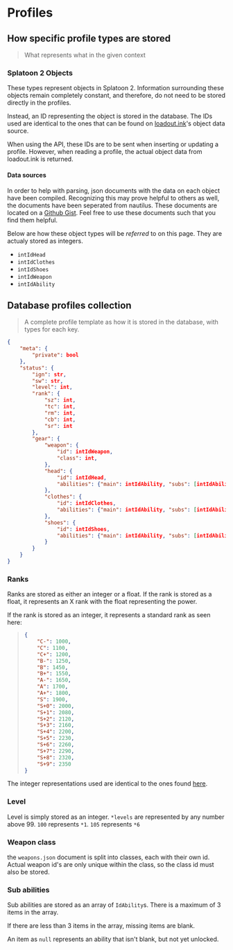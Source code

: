 # Profiles

## How specific profile types are stored
> What represents what in the given context

### Splatoon 2 Objects
These types represent objects in Splatoon 2.
Information surrounding these objects remain completely constant, and therefore, do not need to be stored directly in the profiles.

Instead, an ID representing the object is stored in the database.
The IDs used are identical to the ones that can be found on [loadout.ink](https://github.com/selicia/selicia.github.io/tree/master/en_US/data)'s object data source.

When using the API, these IDs are to be sent when inserting or updating a profile.
However, when reading a profile, the actual object data from loadout.ink is returned.

#### Data sources
In order to help with parsing, json documents with the data on each object have been compiled.
Recognizing this may prove helpful to others as well, the documents have been seperated from nautilus.
These documents are located on a [Github Gist](https://gist.github.com/LeptoFlare/00bd27c4e27158bdc302ffccc2a91931).
Feel free to use these documents such that you find them helpful.

Below are how these object types will be *referred* to on this page. They are actualy stored as integers.

- `intIdHead`
- `intIdClothes`
- `intIdShoes`
- `intIdWeapon`
- `intIdAbility`

## Database profiles collection
> A complete profile template as how it is stored in the database, with types for each key.
```json
{
    "meta": {
        "private": bool
    },
    "status": {
        "ign": str,
        "sw": str,
        "level": int,
        "rank": {
            "sz": int,
            "tc": int,
            "rm": int,
            "cb": int,
            "sr": int
        },
        "gear": {
            "weapon": {
                "id": intIdWeapon,
                "class": int,
            },
            "head": {
                "id": intIdHead,
                "abilities": {"main": intIdAbility, "subs": [intIdAbility]}
            },
            "clothes": {
                "id": intIdClothes,
                "abilities": {"main": intIdAbility, "subs": [intIdAbility]}
            },
            "shoes": {
                "id": intIdShoes,
                "abilities": {"main": intIdAbility, "subs": [intIdAbility]}
            }
        }
    }
}
```

### Ranks
Ranks are stored as either an integer or a float.
If the rank is stored as a float, it represents an X rank with the float representing the power.

If the rank is stored as an integer, it represents a standard rank as seen here:
> ```json
> {
>     "C-": 1000,
>     "C": 1100,
>     "C+": 1200,
>     "B-": 1250,
>     "B": 1450,
>     "B+": 1550,
>     "A-": 1650,
>     "A": 1700,
>     "A+": 1800,
>     "S": 1900,
>     "S+0": 2000,
>     "S+1": 2080,
>     "S+2": 2120,
>     "S+3": 2160,
>     "S+4": 2200,
>     "S+5": 2230,
>     "S+6": 2260,
>     "S+7": 2290,
>     "S+8": 2320,
>     "S+9": 2350
> }
> ```

The integer representations used are identical to the ones found [here](https://oatmealdome.me/blog/an-in-depth-look-at-the-splatoon-2-ranking-system/).

### Level

Level is simply stored as an integer.
`*levels` are represented by any number above 99. `100` represents `*1`. `105` represents `*6`

### Weapon class
the `weapons.json` document is split into classes, each with their own id.
Actual weapon id's are only unique within the class, so the class id must also be stored.

### Sub abilities
Sub abilities are stored as an array of `IdAbility`s.
There is a maximum of 3 items in the array.

If there are less than 3 items in the array, missing items are blank.

An item as `null` represents an ability that isn't blank, but not yet unlocked.


